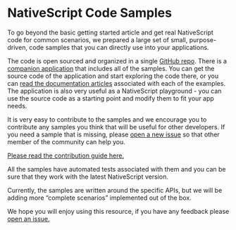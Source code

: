 # NativeScript Code Samples

To go beyond the basic getting started article and get real NativeScript code for common scenarios, we prepared a large set of small, purpose-driven, code samples that you can directly use into your applications.

The code is open sourced and organized in a single [GitHub repo](https://github.com/NativeScript/nativescript-sdk-examples-ng). There is a [companion application](https://github.com/NativeScript/nativescript-sdk-examples-ng/tree/master/app) that includes all of the samples. You can get the source code of the application and start exploring the code there, or you can [read the documentation  articles](http://docs.nativescript.org/angular/sdk-examples/overview.html) associated with each of the examples. The application is also very useful as a NativeScript playground - you can use the source code as a starting point and modify them to fit your app needs.

It is very easy to contribute to the samples and we encourage you to contribute any samples you think that will be useful for other developers. If you need a sample that is missing, please [open a new issue](https://github.com/NativeScript/nativescript-sdk-examples-ng/issues) so that other member of the community can help you.

[Please read the contribution guide here.](https://github.com/NativeScript/nativescript-sdk-examples-ng/blob/master/CONTRIBUTE.md)

All the samples have automated tests associated with them and you can be sure that they work with the latest NativeScript version.

Currently, the samples are written around the specific APIs, but we will be adding more “complete scenarios” implemented out of the box.

We hope you will enjoy using this resource, if you have any feedback please [open an issue.](https://www.google.com/url?q=https://github.com/NativeScript/nativescript-sdk-examples-ng/issues&sa=D&ust=1473249345189000&usg=AFQjCNGFYRJHE_HTzp1dSKpEVkAetwrGJg)
